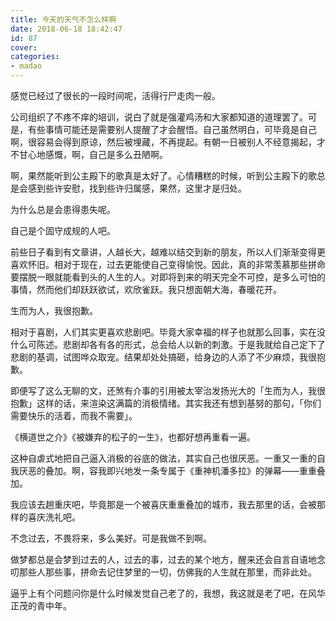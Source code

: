 ```yaml
---
title: 今天的天气不怎么样啊
date: 2018-06-18 18:42:47
id: 87
cover: 
categories:
- madao
---
```


感觉已经过了很长的一段时间呢，活得行尸走肉一般。

公司组织了不疼不痒的培训，说白了就是强灌鸡汤和大家都知道的道理罢了。可是，有些事情可能还是需要别人提醒了才会醒悟。自己虽然明白，可毕竟是自己啊，很容易会得到原谅，然后被埋藏，不再提起。有朝一日被别人不经意揭起，才不甘心地感慨，啊，自己是多么丑陋啊。

啊，果然能听到公主殿下的歌真是太好了。心情糟糕的时候，听到公主殿下的歌总是会感到些许安慰，找到些许归属感，果然，这里才是归处。

为什么总是会患得患失呢。

自己是个固守成规的人吧。

前些日子看到有文章讲，人越长大，越难以结交到新的朋友，所以人们渐渐变得更喜欢怀旧。相对于现在，过去更能使自己变得愉悦。因此，真的非常羡慕那些拼命要摆脱一眼就能看到头的人生的人。对即将到来的明天完全不可控，是多么可怕的事情，然而他们却跃跃欲试，欢欣雀跃。我只想面朝大海，春暖花开。

生而为人，我很抱歉。

相对于喜剧，人们其实更喜欢悲剧吧。毕竟大家幸福的样子也就那么回事，实在没什么可陈述。悲剧却各有各的形式，总会给人以新的刺激。于是我就给自己定下了悲剧的基调，试图哗众取宠。结果却处处搞砸，给身边的人添了不少麻烦，我很抱歉。

即便写了这么无聊的文，还煞有介事的引用被太宰治发扬光大的「生而为人，我很抱歉」这样的话，来渲染这满篇的消极情绪。其实我还有想到基努的那句，「你们需要快乐的活着，而我不需要」。

《横道世之介》《被嫌弃的松子的一生》，也都好想再重看一遍。

这种自虐式地把自己逼入消极的谷底的做法，其实自己也很厌恶。一重又一重的自我厌恶的叠加。啊，容我即兴地发一条专属于《重神机潘多拉》的弹幕——重重叠加。

我应该去趟重庆吧，毕竟那是一个被喜庆重重叠加的城市，我去那里的话，会被那样的喜庆洗礼吧。

不念过去，不畏将来，多么美好。可是我做不到啊。

做梦都总是会梦到过去的人，过去的事，过去的某个地方，醒来还会自言自语地念叨那些人那些事，拼命去记住梦里的一切，仿佛我的人生就在那里，而非此处。

逼乎上有个问题问你是什么时候发觉自己老了的，我想，我这就是老了吧，在风华正茂的青中年。
